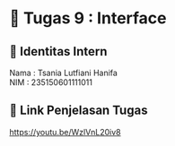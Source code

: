 # 📁 Tugas 9 : Interface

## 👤 Identitas Intern
Nama : Tsania Lutfiani Hanifa            
NIM  : 235150601111011

## 🔗 Link Penjelasan Tugas

https://youtu.be/WzlVnL20iv8

